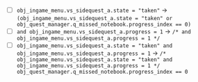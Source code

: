 - [ ] `obj_ingame_menu.vs_sidequest_a.state = "taken"` -> `(obj_ingame_menu.vs_sidequest_a.state = "taken" or obj_quest_manager.q_missed_notebook.progress_index == 0)`
- [ ] `and obj_ingame_menu.vs_sidequest_a.progress = 1` -> `/* and obj_ingame_menu.vs_sidequest_a.progress = 1 */`
- [ ] `obj_ingame_menu.vs_sidequest_a.state = "taken" and obj_ingame_menu.vs_sidequest_a.progress = 1` -> `/* obj_ingame_menu.vs_sidequest_a.state = "taken" and obj_ingame_menu.vs_sidequest_a.progress = 1 */ obj_quest_manager.q_missed_notebook.progress_index == 0`